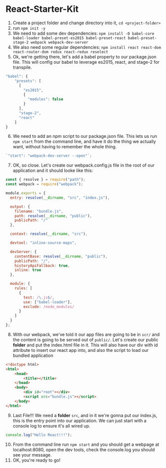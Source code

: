 # React-Starter-Kit

1. Create a project folder and change directory into it, `cd <project-folder>`
2. run `npm init -y`
3. We need to add some dev dependencies:
   `npm install -D babel-core babel-loader babel-preset-es2015 babel-preset-react babel-preset-stage-2 webpack webpack-dev-server`
4. We also need some regular dependencies:
   `npm install react react-dom react-router-dom redux react-redux reselect`
5. Ok, we're getting there, let's add a babel property to our package.json file. This will config our babel to leverage es2015, react, and stage-2 for transpile.

```js
"babel": {
    "presets": [
      [
        "es2015",
        {
          "modules": false
        }
      ],
      "stage-2",
      "react"
    ]
}
```

6. We need to add an npm script to our package.json file. This lets us run `npm start` from the command line, and have it do the thing we actually want, without having to remember the whole thing.

```js
`"start": "webpack-dev-server --open"`;
```

7. OK, so close. Let's create our webpack.config.js file in the root of our application and it should looke like this:

```js
const { resolve } = require("path");
const webpack = require("webpack");

module.exports = {
  entry: resolve(__dirname, "src", "index.js"),

  output: {
    filename: "bundle.js",
    path: resolve(__dirname, "public"),
    publicPath: "/"
  },

  context: resolve(__dirname, "src"),

  devtool: "inline-source-maps",

  devServer: {
    contentBase: resolve(__dirname, "public"),
    publicPath: "/",
    historyApiFallback: true,
    inline: true
  },

  module: {
    rules: [
      {
        test: /\.js$/,
        use: ["babel-loader"],
        exclude: /node_modules/
      }
    ]
  }
};
```

8. With our webpack, we've told it our app files are going to be in `scr/` and the content is going to be served out of `public/`. Let's create our public **folder** and put the index.html file in it. This will also have our div with id attribute to insert our react app into, and also the script to load our bundled application

```HTML
<!doctype html>
<html>
    <head>
        <title></title>
    </head>
    <body>
        <div id="root"></div>
        <script src="bundle.js"></script>
    </body>
</html>
```

9. Last File!!! We need a **folder** `src`, and in it we're gonna put our index.js, this is the entry point into our application. We can just start with a console log to ensure it's all wired up.

```js
console.log("Hello React!!!");
```

10. From the command line run `npm start` and you should get a webpage at localhost:8080, open the dev tools, check the console.log you should see your message.
11. OK, you're ready to go!
